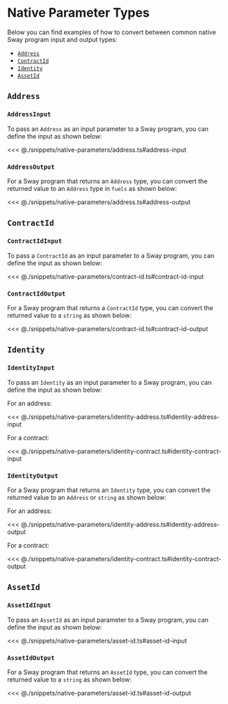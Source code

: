 # Native Parameter Types

Below you can find examples of how to convert between common native Sway program input and output types:

- [`Address`](#address)
- [`ContractId`](#contractid)
- [`Identity`](#identity)
- [`AssetId`](#assetid)

## `Address`

### `AddressInput`

To pass an `Address` as an input parameter to a Sway program, you can define the input as shown below:

<<< @./snippets/native-parameters/address.ts#address-input

### `AddressOutput`

For a Sway program that returns an `Address` type, you can convert the returned value to an `Address` type in `fuels` as shown below:

<<< @./snippets/native-parameters/address.ts#address-output

## `ContractId`

### `ContractIdInput`

To pass a `ContractId` as an input parameter to a Sway program, you can define the input as shown below:

<<< @./snippets/native-parameters/contract-id.ts#contract-id-input

### `ContractIdOutput`

For a Sway program that returns a `ContractId` type, you can convert the returned value to a `string` as shown below:

<<< @./snippets/native-parameters/contract-id.ts#contract-id-output

## `Identity`

### `IdentityInput`

To pass an `Identity` as an input parameter to a Sway program, you can define the input as shown below:

For an address:

<<< @./snippets/native-parameters/identity-address.ts#identity-address-input

For a contract:

<<< @./snippets/native-parameters/identity-contract.ts#identity-contract-input

### `IdentityOutput`

For a Sway program that returns an `Identity` type, you can convert the returned value to an `Address` or `string` as shown below:

For an address:

<<< @./snippets/native-parameters/identity-address.ts#identity-address-output

For a contract:

<<< @./snippets/native-parameters/identity-contract.ts#identity-contract-output

## `AssetId`

### `AssetIdInput`

To pass an `AssetId` as an input parameter to a Sway program, you can define the input as shown below:

<<< @./snippets/native-parameters/asset-id.ts#asset-id-input

### `AssetIdOutput`

For a Sway program that returns an `AssetId` type, you can convert the returned value to a `string` as shown below:

<<< @./snippets/native-parameters/asset-id.ts#asset-id-output
